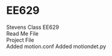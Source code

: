 # EE629 <br>
Stevens Class EE629<br>
Read Me File<br>
Project File<br>
Added motion.conf
Added motiondet.py
